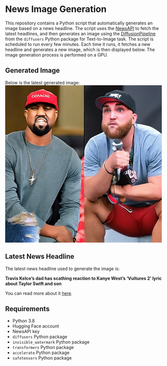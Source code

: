 # News Image Generation
This repository contains a Python script that automatically generates an image based on a news headline. The script uses the [NewsAPI](https://newsapi.org/) to fetch the latest headlines, and then generates an image using the [DiffusionPipeline](https://github.com/huggingface/diffusers) from the `diffusers` Python package for Text-to-Image task.
The script is scheduled to run every few minutes. Each time it runs, it fetches a new headline and generates a new image, which is then displayed below. The image generation process is performed on a GPU.

## Generated Image
Below is the latest generated image:
![Generated Image](image.png)

## Latest News Headline
The latest news headline used to generate the image is:

**Travis Kelce’s dad has scathing reaction to Kanye West’s ‘Vultures 2’ lyric about Taylor Swift and son**

You can read more about it [here](https://news.google.com/rss/articles/CBMipwFBVV95cUxQTWs0R0pNSzNOV1R6eWZibFdtcmtSZ1N6Vk14dmUtTnZ4ejJ4bmFkWjZKaTdmaVVJQnNHbWhfaVBwLUI4ZThabTlzLTFOQkN6V2k3ZlFfR1Q2X003eGRMMFFTSW1yeS0wbXVwVHRJMjhGd0hKUUFZenRWM0RHUlhWWlJNX1M3NmVZTnlsX3hCNzZiUzlXZFBfNEFPNkIyVVUxNl9hN2MyNA?oc=5).

## Requirements
- Python 3.8
- Hugging Face account
- NewsAPI key
- `diffusers` Python package
- `invisible_watermark` Python package
- `transformers` Python package
- `accelerate` Python package
- `safetensors` Python package
